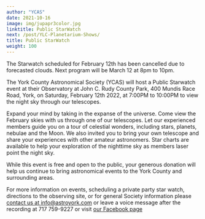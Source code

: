 ```yaml
---
author: "YCAS"
date: 2021-10-16
image: img/jupapr3color.jpg
linktitle: Public StarWatch
next: /post/YLC-Planetarium-Shows/
title: Public StarWatch
weight: 100
---
```

The Starwatch scheduled for February 12th has been cancelled due to forecasted clouds. Next program will be March 12 at 8pm to 10pm.

The York County Astronomical Society (YCAS) will host a Public Starwatch event at their Observatory at John C. Rudy County Park, 400 Mundis Race Road, York, on Saturday, February 12th 2022, at 7:00PM to 10:00PM to view the night sky through our telescopes.

Expand your mind by taking in the expanse of the universe. Come view the February skies with us through one of our telescopes. Let our experienced members guide you on a tour of celestial wonders, including stars, planets, nebulae and the Moon. We also invited you to bring your own telescope and share your experiences with other amateur astronomers. Star charts are available to help your exploration of the nighttime sky as members laser point the night sky. 

While this event is free and open to the public, your generous donation will help us continue to bring astronomical events to the York County and surrounding areas.

For more information on events, scheduling a private party star watch, directions to the observing site, or for general Society information please [contact us at info@astroyork.com](info@astroyork.com) or leave a voice message after the recording at 717 759-9227 or visit [our Facebook page](https://www.facebook.com/astroyork)